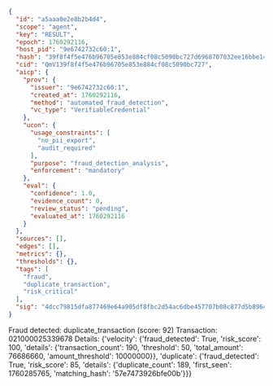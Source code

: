 ```json
{
  "id": "a5aaa0e2e8b2b4d4",
  "scope": "agent",
  "key": "RESULT",
  "epoch": 1760292116,
  "host_pid": "9e6742732c60:1",
  "hash": "39f8f4f5e476b96705e853e884cf08c5090bc727d6968707032ee16bbe14c11a",
  "cid": "QmV139f8f4f5e476b96705e853e884cf08c5090bc727",
  "aicp": {
    "prov": {
      "issuer": "9e6742732c60:1",
      "created_at": 1760292116,
      "method": "automated_fraud_detection",
      "vc_type": "VerifiableCredential"
    },
    "ucon": {
      "usage_constraints": [
        "no_pii_export",
        "audit_required"
      ],
      "purpose": "fraud_detection_analysis",
      "enforcement": "mandatory"
    },
    "eval": {
      "confidence": 1.0,
      "evidence_count": 0,
      "review_status": "pending",
      "evaluated_at": 1760292116
    }
  },
  "sources": [],
  "edges": [],
  "metrics": {},
  "thresholds": {},
  "tags": [
    "fraud",
    "duplicate_transaction",
    "risk_critical"
  ],
  "sig": "4dcc79815dfa877469e64a905df8fbc2d54ac6dbe457707b08c877d5b8964a89"
}
```

Fraud detected: duplicate_transaction (score: 92)
Transaction: 021000025339678
Details: {'velocity': {'fraud_detected': True, 'risk_score': 100, 'details': {'transaction_count': 190, 'threshold': 50, 'total_amount': 76686660, 'amount_threshold': 10000000}}, 'duplicate': {'fraud_detected': True, 'risk_score': 85, 'details': {'duplicate_count': 189, 'first_seen': 1760285765, 'matching_hash': '57e7473926bfe00b'}}}